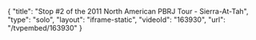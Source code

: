 {
    "title": "Stop #2 of the 2011 North American PBRJ Tour - Sierra-At-Tah",
    "type": "solo",
    "layout": "iframe-static",
    "videoId": "163930",
    "url": "\/tvpembed\/163930"
}
